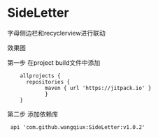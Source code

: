 # SideLetter
字母侧边栏和recyclerview进行联动

  效果图


第一步 在project build文件中添加

        allprojects {
          repositories {
                maven { url 'https://jitpack.io' }
                }
        }
 第二步 添加依赖库
  
     api 'com.github.wangqiux:SideLetter:v1.0.2'
